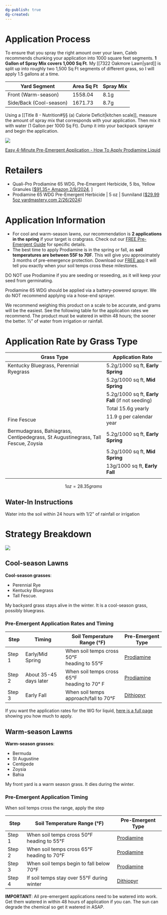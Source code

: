 ```yaml
---
dg-publish: true
dg-created:
---
```

# Application Process

To ensure that you spray the right amount over your lawn, Caleb recommends chunking your application into 1000 square feet segments. **1 Gallon of Spray Mix covers 1,000 Sq Ft**. My [[7322 Oakmore Lawn|yard]] is split up into roughly two 1,500 Sq Ft segments of different grass, so I will apply 1.5 gallons at a time.


| Yard Segment            | Area Sq Ft | Spray Mix |
| ----------------------- | ---------- | --------- |
| Front (Warm-season)     | 1558.04    | 8.1g      |
| Side/Back (Cool-season) | 1671.73    | 8.7g      |

Using a [[Title 8 - Nutrition#§§ (a) Calorie Deficit|kitchen scale]], measure the amount of spray mix that corresponds with your application. Then mix it with water (1 Gallon per 1000 Sq Ft). Dump it into your backpack sprayer and begin the application.

![](https://m.media-amazon.com/images/I/91YrLTBnMcL._AC_SL1500_.jpg)

[Easy 4-Minute Pre-Emergent Application - How To Apply Prodiamine Liquid](https://www.youtube.com/watch?v=RSM2Qiz0FWg)
# Retailers

- Quali-Pro Prodiamine 65 WDG, Pre-Emergent Herbicide, 5 lbs, Yellow Granules [[$91.35+ Amazon 2/9/2024](https://www.amazon.com/Quali-Pro-Prodiamine-Pre-Emergent-Herbicide-Granules/dp/B004GTQBEK), ]
- Prodiamine 65 WDG Pre-Emergent Herbicide | 5 oz | Sunniland [[$29.99 5oz yardmastery.com 2/26/2024](https://yardmastery.com/products/prodiamine-65-wdg-pre-emergent-herbicide)]

# Application Information
- For cool and warm-season lawns, our recommendation is **2 applications in the spring** if your target is crabgrass. Check out our [FREE Pre-Emergent Guide](https://drive.google.com/file/d/1RltE1agvtLT62Ad6Qdgn5pkMrGENBX8E/view) for specific details.
- The best time to apply Prodiamine is in the spring or fall, as **soil temperatures are between 55F to 70F**. This will give you approximately 3 months of pre-emergence protection.   Download our [FREE app](https://yardmastery.com/pages/yard-mastery-app-download) it will tell you exactly when your soil temps cross these milestones.

DO NOT use Prodiamine if you are seeding or reseeding, as it will keep your seed from germinating.

Prodiamine 65 WDG should be applied via a battery-powered sprayer. We do NOT recommend applying via a hose-end sprayer.

We recommend weighing this product on a scale to be accurate, and grams will be the easiest. See the following table for the application rates we recommend. The product must be watered in within 48 hours; the sooner the better. ½” of water from irrigation or rainfall.

# Application Rate by Grass Type

| Grass Type                                                                       | Application Rate                                 |
| -------------------------------------------------------------------------------- | ------------------------------------------------ |
| Kentucky Bluegrass, Perennial Ryegrass                                           | 5.2g/1000 sq ft, **Early Spring**                |
|                                                                                  | 5.2g/1000 sq ft, **Mid Spring**                  |
|                                                                                  | 5.2g/1000 sq ft, **Early Fall** (if not seeding) |
|                                                                                  | Total 15.6g yearly                               |
| Fine Fescue                                                                      | 11.9 g per calendar year                         |
| Bermudagrass, Bahiagrass, Centipedegrass, St Augustinegrass, Tall Fescue, Zoysia | 5.2g/1000 sq ft, **Early Spring**                |
|                                                                                  | 5.2g/1000 sq ft, **Mid Spring**                  |
|                                                                                  | 13g/1000 sq ft, **Early Fall**                   |
|                                                                                  |                                                  |

$$1 oz = 28.35 grams$$

## Water-In  Instructions

Water into the soil within 24 hours with 1/2" of rainfall or irrigation

# Strategy Breakdown

![](https://i.imgur.com/bkdmAcB.png)

## Cool-season Lawns

**Cool-season grasses**:
- Perennial Rye
- Kentucky Bluegrass
- Tall Fescue.

My backyard grass stays alive in the winter. It is a cool-season grass, possibly bluegrass.

### Pre-Emergent Application Rates and Timing

| Step   | Timing                 | Soil Temperature Range (°F)                    | Pre-Emergent Type                                                                                                                                          |
| ------ | ---------------------- | ---------------------------------------------- | ---------------------------------------------------------------------------------------------------------------------------------------------------------- |
| Step 1 | Early/Mid Spring       | When soil temps cross 50°F<br>heading to 55°F  | [Prodiamine](https://thelawncarenut.com/collections/pre-emergents/products/prodiamine)                                                                     |
| Step 2 | About 35-45 days later | When soil temps cross 65°F<br>heading to 70° F | [Prodiamine](https://thelawncarenut.com/collections/pre-emergents/products/prodiamine)                                                                     |
| Step 3 | Early Fall             | When soil temps approach/fall to 70°F          | [Dithiopyr](https://thelawncarenut.com/collections/pre-emergents-1/products/yard-mastery-172-dithiopyr-pre-emergent-herbicide-with-fertilizer-0-0-7-45lb#) |

If you want the application rates for the WG for liquid, [here is a full page](https://yardmastery.com/pages/how-to-apply-prodiamine-65-wdg-liquid-pre-emergent-mix-and-application-instructions) showing you how much to apply.

## Warm-season Lawns

**Warm-season grasses**:
- Bermuda
- St Augustine
- Centipede
- Zoysia
- Bahia

My front yard is a warm season grass. It dies during the winter.

### Pre-Emergent Application Timing 

When soil temps cross the range, apply the step

| Step   | Soil Temperature Range (°F)                | Pre-Emergent Type                                                                                                                                         |
| ------ | ------------------------------------------ | --------------------------------------------------------------------------------------------------------------------------------------------------------- |
| Step 1 | When soil temps cross 50°F heading to 55°F | [Prodiamine](https://thelawncarenut.com/collections/granular-fertilizer/products/prodiamine)                                                              |
| Step 2 | When soil temps cross 65°F heading to 70°F | [Prodiamine](https://thelawncarenut.com/collections/granular-fertilizer/products/prodiamine)                                                              |
| Step 3 | When soil temps begin to fall below 70°F   | [Prodiamine](https://thelawncarenut.com/collections/granular-fertilizer/products/prodiamine)                                                              |
| Step 4 | If soil temps stay over 55°F during winter | [Dithiopyr](https://thelawncarenut.com/collections/pre-emergents-1/products/yard-mastery-172-dithiopyr-pre-emergent-herbicide-with-fertilizer-0-0-7-45lb) |

**IMPORTANT**: All pre-emergent applications need to be watered into work. Get them watered in within 48 hours of application if you can. The sun can degrade the chemical so get it watered in ASAP.